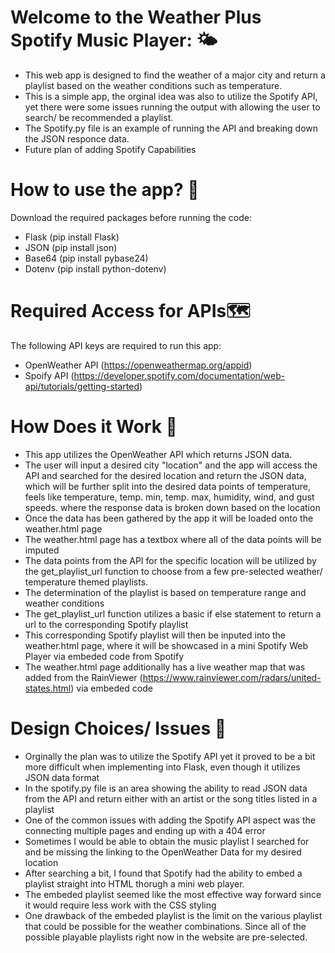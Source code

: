 # **Welcome to the Weather Plus Spotify Music Player**: :sun_behind_small_cloud:
- This web app is designed to find the weather of a major city and return a playlist based on the weather conditions such as temperature. 
- This is a simple app, the orginal idea was also to utilize the Spotify API, yet there were some issues running the output with allowing the user to search/ be recommended a playlist. 
- The Spotify.py file is an example of running the API and breaking down the JSON responce data. 
- Future plan of adding Spotify Capabilities 

# **How to use the app?** :compass:

Download the required packages before running the code:

- Flask (pip install Flask)
- JSON (pip install json)
- Base64 (pip install pybase24)
- Dotenv (pip install python-dotenv)

# **Required Access for APIs**:world_map:

The following API keys are required to run this app: 

- OpenWeather API (https://openweathermap.org/appid)
- Spoify API (https://developer.spotify.com/documentation/web-api/tutorials/getting-started)

 
# **How Does it Work**  :cowboy_hat_face:

- This app utilizes the OpenWeather API which returns JSON data. 
- The user will input a desired city "location" and the app will access the API and searched for the desired location and return the JSON data, which will be further split into the desired data points of temperature, feels like temperature, temp. min, temp. max, humidity, wind, and gust speeds. where the response data is broken down based on the location 
- Once the data has been gathered by the app it will be loaded onto the weather.html page
- The weather.html page has a textbox where all of the data points will be imputed 
- The data points from the API for the specific location will be utilized by the get_playlist_url function to choose from a few pre-selected weather/ temperature themed playlists. 
- The determination of the playlist is based on temperature range and weather conditions
- The get_playlist_url function utilizes a basic if else statement to return a url to the corresponding Spotify playlist
- This corresponding Spotify playlist will then be inputed into the weather.html page, where it will be showcased in a mini Spotify Web Player via embeded code from Spotify 
- The weather.html page additionally has a live weather map that was added from the RainViewer (https://www.rainviewer.com/radars/united-states.html) via embeded code

# **Design Choices/ Issues** :orange:

- Orginally the plan was to utilize the Spotify API yet it proved to be a bit more difficult when implementing into Flask, even though it utilizes JSON data format
- In the spotify.py file is an area showing the ability to read JSON data from the API and return either with an artist or the song titles listed in a playlist
- One of the common issues with adding the Spotify API aspect was the connecting multiple pages and ending up with a 404 error
- Sometimes I would be able to obtain the music playlist I searched for and be missing the linking to the OpenWeather Data for my desired location
- After searching a bit, I found that Spotify had the ability to embed a playlist straight into HTML thorugh a mini web player. 
- The embeded playlist seemed like the most effective way forward since it would require less work with the CSS styling 
- One drawback of the embeded playlist is the limit on the various playlist that could be possible for the weather combinations. Since all of the possible playable playlists right now in the website are pre-selected. 